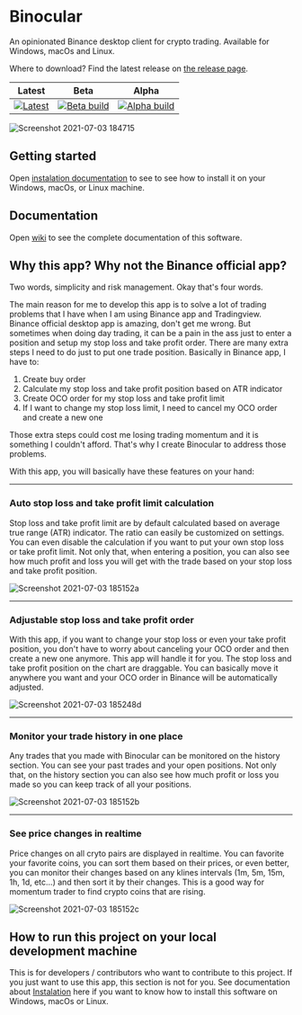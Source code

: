 # Binocular
An opinionated Binance desktop client for crypto trading. Available for Windows, macOs and Linux.

Where to download? Find the latest release on [the release page](https://github.com/diruuu/binocular/releases).

| Latest                                                                                                                                                                                  | Beta                                                                                                                                                                                   | Alpha                                                                                                                                                                                   |
|-----------------------------------------------------------------------------------------------------------------------------------------------------------------------------------------|----------------------------------------------------------------------------------------------------------------------------------------------------------------------------------------|-----------------------------------------------------------------------------------------------------------------------------------------------------------------------------------------|
| [![Latest](https://github.com/diruuu/binocular/actions/workflows/publish.yml/badge.svg?branch=main)](https://github.com/diruuu/binocular/actions/workflows/publish.yml)                 | [![Beta build](https://github.com/diruuu/binocular/actions/workflows/publish.yml/badge.svg?branch=beta)](https://github.com/diruuu/binocular/actions/workflows/publish.yml)            | [![Alpha build](https://github.com/diruuu/binocular/actions/workflows/publish.yml/badge.svg?branch=alpha)](https://github.com/diruuu/binocular/actions/workflows/publish.yml)           |

![Screenshot 2021-07-03 184715](https://user-images.githubusercontent.com/6884679/124353186-3ecb0c00-dc2f-11eb-8ee4-093474910418.png)

## Getting started
Open [instalation documentation](https://github.com/diruuu/binocular/wiki/Installation) to see to see how to install it on your Windows, macOs, or Linux machine.

## Documentation
Open [wiki](https://github.com/diruuu/binocular/wiki) to see the complete documentation of this software.

## Why this app? Why not the Binance official app?
Two words, simplicity and risk management. Okay that's four words.

The main reason for me to develop this app is to solve a lot of trading problems that I have when I am using Binance app and Tradingview. Binance official desktop app is amazing, don't get me wrong. But sometimes when doing day trading, it can be a pain in the ass just to enter a position and setup my stop loss and take profit order. There are many extra steps I need to do just to put one trade position. Basically in Binance app, I have to:
  1. Create buy order
  2. Calculate my stop loss and take profit position based on ATR indicator
  3. Create OCO order for my stop loss and take profit limit
  4. If I want to change my stop loss limit, I need to cancel my OCO order and create a new one

Those extra steps could cost me losing trading momentum and it is something I couldn't afford. That's why I create Binocular to address those problems.

With this app, you will basically have these features on your hand:

-----
### Auto stop loss and take profit limit calculation
Stop loss and take profit limit are by default calculated based on average true range (ATR) indicator. The ratio can easily be customized on settings. You can even disable the calculation if you want to put your own stop loss or take profit limit. Not only that, when entering a position, you can also see how much profit and loss you will get with the trade based on your stop loss and take profit position.

![Screenshot 2021-07-03 185152a](https://user-images.githubusercontent.com/6884679/124353771-ac2c6c00-dc32-11eb-80ad-bf11e8ea1082.png)

-----
### Adjustable stop loss and take profit order
With this app, if you want to change your stop loss or even your take profit position, you don't have to worry about canceling your OCO order and then create a new one anymore. This app will handle it for you. The stop loss and take profit position on the chart are draggable. You can basically move it anywhere you want and your OCO order in Binance will be automatically adjusted.

![Screenshot 2021-07-03 185248d](https://user-images.githubusercontent.com/6884679/124354396-fbc06700-dc35-11eb-98b0-86227c21a0cc.png)

-----
### Monitor your trade history in one place
Any trades that you made with Binocular can be monitored on the history section. You can see your past trades and your open positions. Not only that, on the history section you can also see how much profit or loss you made so you can keep track of all your positions.

![Screenshot 2021-07-03 185152b](https://user-images.githubusercontent.com/6884679/124354557-c5371c00-dc36-11eb-945e-99156b05c752.png)

-----
### See price changes in realtime
Price changes on all cryto pairs are displayed in realtime. You can favorite your favorite coins, you can sort them based on their prices, or even better, you can monitor their changes based on any klines intervals (1m, 5m, 15m, 1h, 1d, etc...) and then sort it by their changes. This is a good way for momentum trader to find crypto coins that are rising.

![Screenshot 2021-07-03 185152c](https://user-images.githubusercontent.com/6884679/124354537-aa64a780-dc36-11eb-80e7-85410ddd8d03.png)



## How to run this project on your local development machine
This is for developers / contributors who want to contribute to this project. If you just want to use this app, this section is not for you. See documentation about [Instalation](https://github.com/diruuu/binocular/wiki/Installation) here if you want to know how to install this software on Windows, macOs or Linux.
